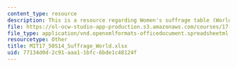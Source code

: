 ```yaml
---
content_type: resource
description: This is a resource regarding Women's suffrage table (World).
file: https://ol-ocw-studio-app-production.s3.amazonaws.com/courses/17-50-introduction-to-comparative-politics-spring-2014/77134d0d2c91aaa11bfc6bde1c48124f_MIT17_50S14_Suffrage_World.xlsx
file_type: application/vnd.openxmlformats-officedocument.spreadsheetml.sheet
resourcetype: Other
title: MIT17_50S14_Suffrage_World.xlsx
uid: 77134d0d-2c91-aaa1-1bfc-6bde1c48124f
---
```

